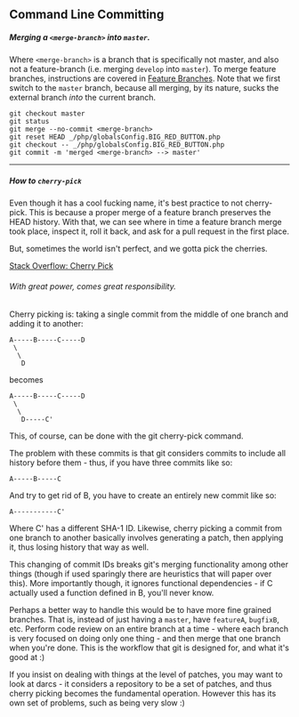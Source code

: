 ## Command Line Committing

##### Merging a `<merge-branch>` into `master`.
Where `<merge-branch>` is a branch that is specifically not master, and also not a feature-branch (i.e. merging `develop` into `master`). To merge feature branches, instructions are covered in [Feature Branches](https://github.com/dinnerlab/dinnerlab/wiki/Feature-Branches). Note that we first switch to the `master` branch, because all merging, by its nature, sucks the external branch _into_ the current branch.
```
git checkout master
git status
git merge --no-commit <merge-branch>
git reset HEAD _/php/globalsConfig.BIG_RED_BUTTON.php
git checkout -- _/php/globalsConfig.BIG_RED_BUTTON.php
git commit -m 'merged <merge-branch> --> master'
```

---

##### How to `cherry-pick`
Even though it has a cool fucking name, it's best practice to not cherry-pick. This is because a proper merge of a feature branch preserves the HEAD history. With that, we can see where in time a feature branch merge took place, inspect it, roll it back, and ask for a pull request in the first place.

But, sometimes the world isn't perfect, and we gotta pick the cherries.

[Stack Overflow: Cherry Pick](http://stackoverflow.com/questions/881092/how-to-merge-a-specific-commit-in-git)

###### With great power, comes great responsibility.

Cherry picking is: taking a single commit from the middle of one branch and adding it to another:
```
A-----B-----C-----D
 \
  \
   D
```
becomes
```
A-----B-----C-----D
 \
  \
   D-----C'
```
This, of course, can be done with the git cherry-pick command.

The problem with these commits is that git considers commits to include all history before them - thus, if you have three commits like so:
```
A-----B-----C
```
And try to get rid of B, you have to create an entirely new commit like so:
```
A-----------C'
```
Where C' has a different SHA-1 ID. Likewise, cherry picking a commit from one branch to another basically involves generating a patch, then applying it, thus losing history that way as well.

This changing of commit IDs breaks git's merging functionality among other things (though if used sparingly there are heuristics that will paper over this). More importantly though, it ignores functional dependencies - if C actually used a function defined in B, you'll never know.

Perhaps a better way to handle this would be to have more fine grained branches. That is, instead of just having a `master`, have `featureA`, `bugfixB`, etc. Perform code review on an entire branch at a time - where each branch is very focused on doing only one thing - and then merge that one branch when you're done. This is the workflow that git is designed for, and what it's good at :)

If you insist on dealing with things at the level of patches, you may want to look at darcs - it considers a repository to be a set of patches, and thus cherry picking becomes the fundamental operation. However this has its own set of problems, such as being very slow :)